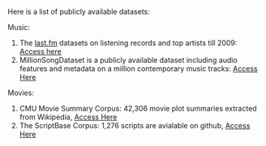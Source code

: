 Here is a list of publicly available datasets:

Music: 
  1) The [last.fm](last.fm) datasets on listening records and top artists till 2009: [Access here](http://ocelma.net/MusicRecommendationDataset/index.html) 
  2) MillionSongDataset is a publicly available dataset including audio features and metadata on a million contemporary music tracks: [Access Here](http://millionsongdataset.com/)
  
Movies:
  1) CMU Movie Summary Corpus: 42,306 movie plot summaries extracted from Wikipedia, [Access Here](http://www.cs.cmu.edu/~ark/personas/)
  2) The ScriptBase Corpus: 1,276 scripts are avialable on github, [Access Here](https://github.com/EdinburghNLP/scriptbase)

  
